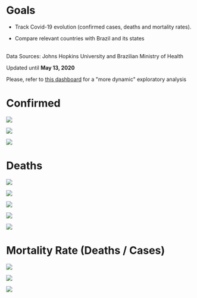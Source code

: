# Goals
  
* Track Covid-19 evolution (confirmed cases, deaths and mortality rates). 

* Compare relevant countries with Brazil and its states
<br/><br/>

Data Sources: Johns Hopkins University and Brazilian Ministry of Health

Updated until **May 13, 2020**

Please, refer to [this dashboard](https://jgassen.shinyapps.io/tidycovid19/) for a "more dynamic" exploratory analysis
        
    
# Confirmed

![](img/confirmed_total.png) 

![](img/confirmed_detail.png)

![](img/confirmed_compare.png) 

# Deaths

![](img/deaths_total.png) 

![](img/deaths_detail.png)

![](img/deaths_compare.png) 

![](img/deaths_new.png)

![](img/deaths_new_brazil.png) 

# Mortality Rate (Deaths / Cases)

![](img/mortality_total.png) 

![](img/mortality_detail.png)

![](img/mortality_brazil.png)

